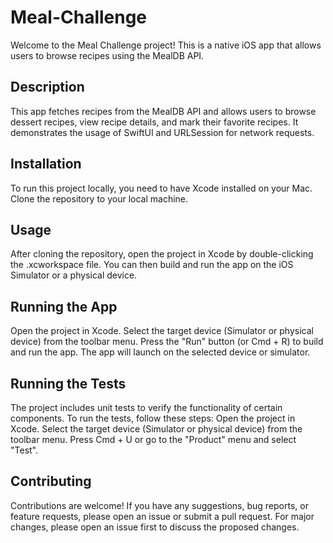 # Meal-Challenge

Welcome to the Meal Challenge project! This is a native iOS app that allows users to browse recipes using the MealDB API.

## Description
This app fetches recipes from the MealDB API and allows users to browse dessert recipes, view recipe details, and mark their favorite recipes. It demonstrates the usage of SwiftUI and URLSession for network requests.

## Installation
To run this project locally, you need to have Xcode installed on your Mac. Clone the repository to your local machine.

## Usage
After cloning the repository, open the project in Xcode by double-clicking the .xcworkspace file. You can then build and run the app on the iOS Simulator or a physical device.

## Running the App
Open the project in Xcode.
Select the target device (Simulator or physical device) from the toolbar menu.
Press the "Run" button (or Cmd + R) to build and run the app.
The app will launch on the selected device or simulator.

## Running the Tests
The project includes unit tests to verify the functionality of certain components. To run the tests, follow these steps:
Open the project in Xcode.
Select the target device (Simulator or physical device) from the toolbar menu.
Press Cmd + U or go to the "Product" menu and select "Test".

## Contributing
Contributions are welcome! If you have any suggestions, bug reports, or feature requests, please open an issue or submit a pull request. For major changes, please open an issue first to discuss the proposed changes.

